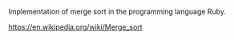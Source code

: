 Implementation of merge sort in the programming language Ruby. 
  
https://en.wikipedia.org/wiki/Merge_sort
